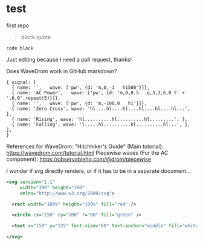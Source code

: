 # test
first repo


> block quote

`code block`


Just editing because I need a pull request, thanks!

Does WaveDrom work in GitHub markdown?

```wavedrom
{ signal: [
  { name: '',   wave: ['pw', {d: 'm,0,-1   h1500'}]},
  { name: 'AC Power',   wave: ['pw', {d: 'm,0,0.5   q,3,3,6,0 t' + ',6,0'.repeat(5)}]},
  { name: '',   wave: ['pw', {d: 'm,-100,0   h1'}]},
  { name: 'Zero Cross', wave: 'hl....hl....hl....hl....hl....hl...', },
  { name: 'Rising', wave: 'hl..........hl..........hl.........', },
  { name: 'Falling', wave: 'l.....hl..........hl..........hl...', },
],
}
```

References for WaveDrom:
"Hitchhiker's Guide" (Main tutorial): https://wavedrom.com/tutorial.html
Piecewise waves (For the AC component): https://observablehq.com/@drom/piecewise

I wonder if svg directly renders, or if it has to be in a separate document...
```svg
<svg version="1.1"
     width="300" height="200"
     xmlns="http://www.w3.org/2000/svg">

  <rect width="100%" height="100%" fill="red" />

  <circle cx="150" cy="100" r="80" fill="green" />

  <text x="150" y="125" font-size="60" text-anchor="middle" fill="white">SVG</text>

</svg>
```
